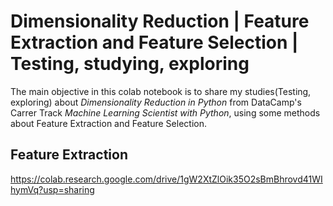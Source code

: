# Dimensionality Reduction | Feature Extraction and Feature Selection | Testing, studying, exploring

The main objective in this colab notebook is to share my studies(Testing, exploring) about _Dimensionality Reduction in Python_ from DataCamp's Carrer Track _Machine Learning Scientist with Python_, using some methods about Feature Extraction and Feature Selection.

## Feature Extraction
https://colab.research.google.com/drive/1gW2XtZlOik35O2sBmBhrovd41WIhymVq?usp=sharing
